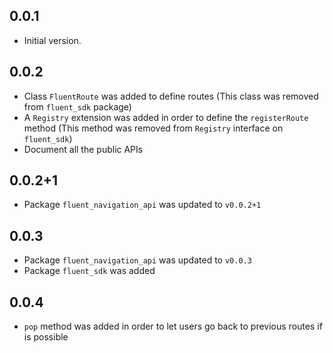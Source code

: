 ## 0.0.1

* Initial version.

## 0.0.2

* Class `FluentRoute` was added to define routes (This class was removed from `fluent_sdk` package)
* A `Registry` extension was added in order to define the `registerRoute` method (This method was removed from `Registry` interface on `fluent_sdk`)
* Document all the public APIs

## 0.0.2+1

* Package `fluent_navigation_api` was updated to `v0.0.2+1`

## 0.0.3

* Package `fluent_navigation_api` was updated to `v0.0.3`
* Package `fluent_sdk` was added

## 0.0.4

* `pop` method was added in order to let users go back to previous routes if is possible